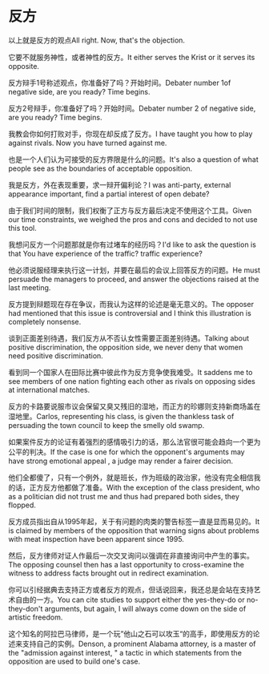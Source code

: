 # 反方

<p><span class="chinese">以上就是反方的观点</span><span class="english">All right. Now, that's the objection.</span></p>

<p><span class="chinese">它要不就服务神性，或者神性的反方。</span><span class="english">It either serves the Krist or it serves its opposite.</span></p>

<p><span class="chinese">反方辩手1号称述观点，你准备好了吗？开始时间。</span><span class="english">Debater number 1of negative side, are you ready? Time begins.</span></p>

<p><span class="chinese">反方2号辩手，你准备好了吗？开始时间。</span><span class="english">Debater number 2 of negative side, are you ready? Time begins.</span></p>

<p><span class="chinese">我教会你如何打败对手，你现在却反成了反方。</span><span class="english">I have taught you how to play against rivals. Now you have turned against me.</span></p>

<p><span class="chinese">也是一个人们认为可接受的反方界限是什么的问题。</span><span class="english">It's also a question of what people see as the boundaries of acceptable opposition.</span></p>

<p><span class="chinese">我是反方，外在表现重要，求一辩开偏利论？</span><span class="english">I was anti-party, external appearance important, find a partial interest of open debate?</span></p>

<p><span class="chinese">由于我们时间的限制，我们权衡了正方与反方最后决定不使用这个工具。</span><span class="english">Given our time constraints, we weighed the pros and cons and decided to not use this tool.</span></p>

<p><span class="chinese">我想问反方一个问题那就是你有过堵车的经历吗？</span><span class="english">I'd like to ask the question is that You have experience of the traffic? traffic experience?</span></p>

<p><span class="chinese">他必须说服经理来执行这一计划，并要在最后的会议上回答反方的问题。</span><span class="english">He must persuade the managers to proceed, and answer the objections raised at the last meeting.</span></p>

<p><span class="chinese">反方提到辩题现在存在争议，而我认为这样的论述是毫无意义的。</span><span class="english">The opposer had mentioned that this issue is controversial and I think this illustration is completely nonsense.</span></p>

<p><span class="chinese">谈到正面差别待遇，我们反方从不否认女性需要正面差别待遇。</span><span class="english">Talking about positive discrimination, the opposition side, we never deny that women need positive discrimination.</span></p>

<p><span class="chinese">看到同一个国家人在田际比赛中彼此作为反方竞争使我难受。</span><span class="english">It saddens me to see members of one nation fighting each other as rivals on opposing sides at international matches.</span></p>

<p><span class="chinese">反方的卡路要说服市议会保留又臭又残旧的湿地，而正方的珍娜则支持新商场盖在湿地里。</span><span class="english">Carlos, representing his class, is given the thankless task of persuading the town council to keep the smelly old swamp.</span></p>

<p><span class="chinese">如果案件反方的论证有着强烈的感情吸引力的话，那么法官很可能会趋向一个更为公平的判决。</span><span class="english">If the case is one for which the opponent's arguments may have strong emotional appeal , a judge may render a fairer decision.</span></p>

<p><span class="chinese">他们全都傻了，只有一个例外，就是班长，作为班级的政治家，他没有完全相信我的话，正方反方他都做了准备。</span><span class="english">With the exception of the class president, who as a politician did not trust me and thus had prepared both sides, they flopped.</span></p>

<p><span class="chinese">反方成员指出自从1995年起，关于有问题的肉类的警告标签一直是显而易见的。</span><span class="english">It is claimed by members of the opposition that warning signs about problems with meat inspection have been apparent since 1995.</span></p>

<p><span class="chinese">然后，反方律师对证人作最后一次交叉询问以强调在非直接询问中产生的事实。</span><span class="english">The opposing counsel then has a last opportunity to cross-examine the witness to address facts brought out in redirect examination.</span></p>

<p><span class="chinese">你可以引经据典去支持正方或者反方的观点，但话说回来，我还总是会站在支持艺术自由的一方。</span><span class="english">You can cite studies to support either the yes-they-do or no-they-don't arguments, but again, I will always come down on the side of artistic freedom.</span></p>

<p><span class="chinese">这个知名的阿拉巴马律师，是一个玩”他山之石可以攻玉“的高手，即使用反方的论述来支持自己的实例。</span><span class="english">Denson, a prominent Alabama attorney, is a master of the "admission against interest, " a tactic in which statements from the opposition are used to build one's case.</span></p>

